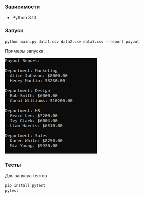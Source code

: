 ### Зависимости
* Python 3.10

### Запуск
    python main.py data1.csv data2.csv data3.csv --report payout
Примеры запуска:

![пример](examples/formatted_report.png)

### Тесты
Для запуска тестов
```bash
pip install pytest
pytest
```
